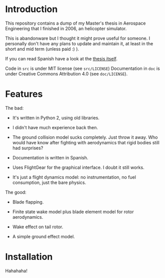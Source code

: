 # Introduction

This repository contains a dump of my Master's thesis in Aerospace
Engineering that I finished in 2006, an helicopter simulator.

This is abandonware but I thought it might prove useful for someone. I
personally don't have any plans to update and maintain it, at least in
the short and mid term (unless paid :) ).

If you can read Spanish have a look at the [thesis itself](doc/memoria.pdf).

Code in `src` is under MIT license (see `src/LICENSE`)
Documentation in `doc` is under Creative Commons Attribution 4.0 (see `doc/LICENSE`).

# Features

The bad:

- It's written in Python 2, using old libraries.

- I didn't have much experience back then.

- The ground collision model sucks completely. Just throw it away. Who
  would have know after fighting with aerodynamics that rigid bodies
  still had surprises?

- Documentation is written in Spanish.

- Uses FlightGear for the graphical interface. I doubt it still works.

- It's just a flight dynamics model: no instrumentation, no fuel
  consumption, just the bare physics.

The good:

- Blade flapping.

- Finite state wake model plus blade element model for rotor
  aerodynamics.

- Wake effect on tail rotor.

- A simple ground effect model.

# Installation

Hahahaha!

